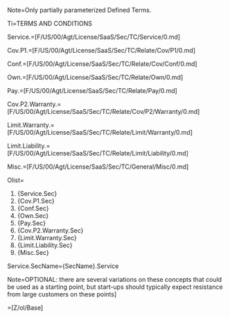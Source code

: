 Note=Only partially parameterized Defined Terms.

Ti=TERMS AND CONDITIONS 

Service.=[F/US/00/Agt/License/SaaS/Sec/TC/Service/0.md]

Cov.P1.=[F/US/00/Agt/License/SaaS/Sec/TC/Relate/Cov/P1/0.md]

Conf.=[F/US/00/Agt/License/SaaS/Sec/TC/Relate/Cov/Conf/0.md]

Own.=[F/US/00/Agt/License/SaaS/Sec/TC/Relate/Own/0.md]

Pay.=[F/US/00/Agt/License/SaaS/Sec/TC/Relate/Pay/0.md]

Cov.P2.Warranty.=[F/US/00/Agt/License/SaaS/Sec/TC/Relate/Cov/P2/Warranty/0.md]

Limit.Warranty.=[F/US/00/Agt/License/SaaS/Sec/TC/Relate/Limit/Warranty/0.md]

Limit.Liability.=[F/US/00/Agt/License/SaaS/Sec/TC/Relate/Limit/Liability/0.md]

Misc.=[F/US/00/Agt/License/SaaS/Sec/TC/General/Misc/0.md]

Olist=<ol><li>{Service.Sec}<li>{Cov.P1.Sec}<li>{Conf.Sec}<li>{Own.Sec}<li>{Pay.Sec}<li>{Cov.P2.Warranty.Sec}<li>{Limit.Warranty.Sec}<li>{Limit.Liability.Sec}<li>{Misc.Sec}</ol>

Service.SecName={SecName}.Service

Note=OPTIONAL: there are several variations on these concepts that could be used as a starting point, but start-ups should typically expect resistance from large customers on these points]

=[Z/ol/Base]
